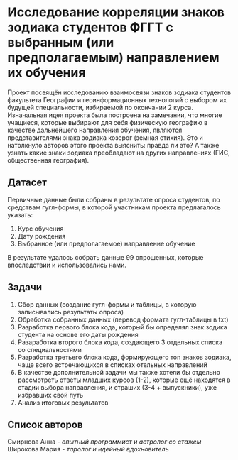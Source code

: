 # Исследование корреляции знаков зодиака студентов ФГГТ с выбранным (или предполагаемым) направлением их обучения

Проект посвящён исследованию взаимосвязи знаков зодиака студентов факультета Географии и геоинформационных технологий с выбором их будущей специальности, избираемой по окончании 2 курса. Изначальная идея проекта была построена на замечании, что многие учащиеся, которые выбирают для себя физическую географию в качестве дальнейшего направления обучения, являются представителями знака зодиака козерог (земная стихия). Это и натолкнуло авторов этого проекта выяснить: правда ли это? А также узнать какие знаки зодиака преобладают на других направлениях (ГИС, общественная география).

## Датасет
Первичные данные были собраны в результате опроса студентов, по средствам гугл-формы, в которой участникам проекта предлагалось указать:
1) Курс обучения
2) Дату рождения
3) Выбранное (или предполагаемое) направление обучение

В результате удалось собрать данные 99 опрошенных, которые впоследствии и использовались нами.

## Задачи

1) Сбор данных (создание гугл-формы и таблицы, в которую записывались результаты опроса)
2) Обработка собранных данных (перевод формата гугл-таблицы в txt)
3) Разработка первого блока кода, который бы определял знак зодика студента на основе его даты рождения
4) Разаработка второго блока кода, создающего 3 отдельных списка со специальностями
5) Разработка третьего блока кода, формирующего топ знаков зодиака, чаще всего встречающихся в списках отельных направлений
6) В качестве дополнительной задачи мы также хотели бы отдельно рассмотреть ответы младших курсов (1-2), которые ещё находятся в стадии выбора направления, и страших (3-4 + выпускники), уже избравших свой путь
7) Анализ итоговых результатов

## Список авторов

Смирнова Анна - *опытный программист и астролог со стажем*
Широкова Мария - *таролог и идейный вдохновитель*

